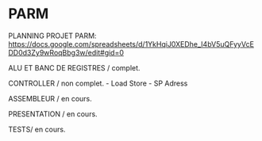 # PARM

PLANNING PROJET PARM:
https://docs.google.com/spreadsheets/d/1YkHqiJ0XEDhe_I4bV5uQFyyVcEDD0d3Zy9wRoqBbg3w/edit#gid=0

ALU ET BANC DE REGISTRES / complet.

CONTROLLER /  non complet.
              - Load Store 
              - SP Adress
              
ASSEMBLEUR / en cours.

PRESENTATION / en cours.

TESTS/ en cours.
